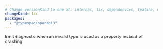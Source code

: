 ```yaml
---
# Change versionKind to one of: internal, fix, dependencies, feature, deprecation, breaking
changeKind: fix
packages:
  - "@typespec/openapi3"
---
```


Emit diagnostic when an invalid type is used as a property instead of crashing.
